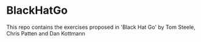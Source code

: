 # BlackHatGo
This repo contains the exercises proposed in 'Black Hat Go' by Tom Steele, Chris Patten and Dan Kottmann
